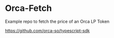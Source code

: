 # Orca-Fetch

Example repo to fetch the price of an Orca LP Token

https://github.com/orca-so/typescript-sdk
